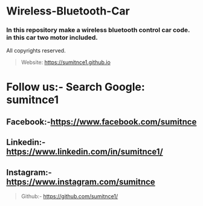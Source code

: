 # Wireless-Bluetooth-Car
 ### In this repository make a wireless bluetooth control car code. in this car two motor included.

 All copyrights reserved.
> Website: https://sumitnce1.github.io
# Follow us:- Search Google: sumitnce1
## Facebook:-https://www.facebook.com/sumitnce
## Linkedin:-https://www.linkedin.com/in/sumitnce1/
## Instagram:-https://www.instagram.com/sumitnce
> Github:- https://github.com/sumitnce1/

